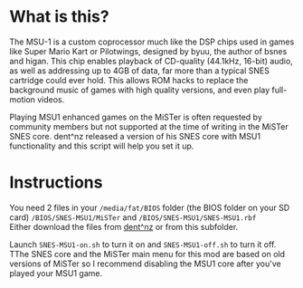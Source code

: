 # What is this?
  
The MSU-1 is a custom coprocessor much like the DSP chips used in games like Super Mario Kart or Pilotwings, designed by byuu, the author of bsnes and higan.  This chip enables playback of CD-quality (44.1kHz, 16-bit) audio, as well as addressing up to 4GB of data, far more than a typical SNES cartridge could ever hold.  This allows ROM hacks to replace the background music of games with high quality versions, and even play full-motion videos.  
  
Playing MSU1 enhanced games on the MiSTer is often requested by community members but not supported at the time of writing in the MiSTer SNES core.
dent^nz released a version of his SNES core with MSU1 functionality and this script will help you set it up.
  
  
# Instructions 

You need 2 files in your `/media/fat/BIOS` folder (the BIOS folder on your SD card)
`/BIOS/SNES-MSU1/MiSTer` and `/BIOS/SNES-MSU1/SNES-MSU1.rbf`  
Either download the files from [dent^nz](https://docs.google.com/spreadsheets/d/1r6ooCTI47UNO8S1VcnpdlEH4VK1r_A1BAsHhLBmoyMs/edit#gid=1790262802) or from this subfolder.
  
Launch `SNES-MSU1-on.sh` to turn it on and `SNES-MSU1-off.sh` to turn it off.  
TThe SNES core and the MiSTer main menu for this mod are based on old versions of MiSTer so I recommend disabling the MSU1 core after you've played your MSU1 game.  
